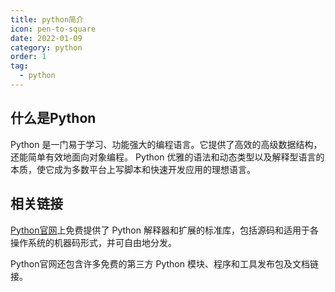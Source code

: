 ```yaml
---
title: python简介
icon: pen-to-square
date: 2022-01-09
category: python
order: 1
tag:
  - python
---
```


## 什么是Python

Python 是一门易于学习、功能强大的编程语言。它提供了高效的高级数据结构，还能简单有效地面向对象编程。 Python
优雅的语法和动态类型以及解释型语言的本质，使它成为多数平台上写脚本和快速开发应用的理想语言。

## 相关链接

[Python官网](https://www.python.org/)上免费提供了 Python 解释器和扩展的标准库，包括源码和适用于各操作系统的机器码形式，并可自由地分发。

Python官网还包含许多免费的第三方 Python 模块、程序和工具发布包及文档链接。

